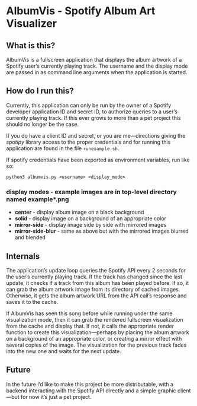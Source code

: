 # AlbumVis - Spotify Album Art Visualizer

## What is this?

AlbumVis is a fullscreen application that displays the album artwork of a Spotify user’s currently playing track. The username and the display mode are passed in as command line arguments when the application is started.

## How do I run this?

Currently, this application can only be run by the owner of a Spotify developer application ID and secret ID, to authorize queries to a user’s currently playing track. If this ever grows to more than a pet project this should no longer be the case.

If you do have a client ID and secret, or you are me—directions giving the _spotipy_ library access to the proper credentials and for running this application are found in the file `runexample.sh`.

If spotify credentials have been exported as environment variables, run like so:

`python3 albumvis.py <username> <display_mode>`

### display modes - example images are in top-level directory named example\*.png

- **center** - display album image on a black background
- **solid** - display image on a background of an appropriate color
- **mirror-side** - display image side by side with mirrored images
- **mirror-side-blur** - same as above but with the mirrored images blurred and blended

## Internals

The application’s update loop queries the Spotify API every 2 seconds for the user’s currently playing track. If the track has changed since the last update, it checks if a track from this album has been played before. If so, it can grab the album artwork image from its directory of cached images. Otherwise, it gets the album artwork URL from the API call’s response and saves it to the cache.

If AlbumVis has seen this song before while running under the same visualization mode, then it can grab the rendered fullscreen visualization from the cache and display that. If not, it calls the appropriate render function to create this visualization—perhaps by placing the album artwork on a background of an appropriate color, or creating a mirror effect with several copies of the image. The visualization for the previous track fades into the new one and waits for the next update.

## Future

In the future I’d like to make this project be more distributable, with a backend interacting with the Spotify API directly and a simple graphic client—but for now it’s just a pet project.
